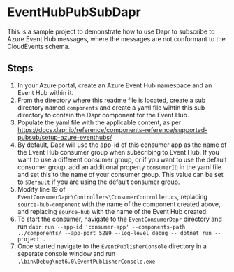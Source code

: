 # EventHubPubSubDapr

This is a sample project to demonstrate how to use Dapr to subscribe to Azure Event Hub messages, where the messages are not conformant to the CloudEvents schema.

## Steps

1. In your Azure portal, create an Azure Event Hub namespace and an Event Hub within it.
1. From the directory where this readme file is located, create a sub directory named `components` and create a yaml file wihtin this sub directory to contain the Dapr component for the Event Hub. 
1. Populate the yaml file with the applicable content, as per https://docs.dapr.io/reference/components-reference/supported-pubsub/setup-azure-eventhubs/
1. By default, Dapr will use the app-id of this consumer app as the name of the Event Hub consumer group when subscribing to Event Hub. If you want to use a different consumer group, or if you want to use the default consumer group, add an additional property `consumerID` in the yaml file and set this to the name of your consumer group. This value can be set to `$Default` if you are using the default consumer group.
1. Modify line 19 of `EventConsumerDapr\Controllers\ConsumerController.cs`, replacing `source-hub-component` with the name of the component created above, and replacing `source-hub` with the name of the Event Hub created.
1. To start the consumer, navigate to the `EventConsumerDapr` directory and run `dapr run --app-id 'consumer-app' --components-path ../components/ --app-port 5289 --log-level debug -- dotnet run --project .`
1. Once started navigate to the `EventPublisherConsole` directory in a seperate console window and run `.\bin\Debug\net6.0\EventPublisherConsole.exe`